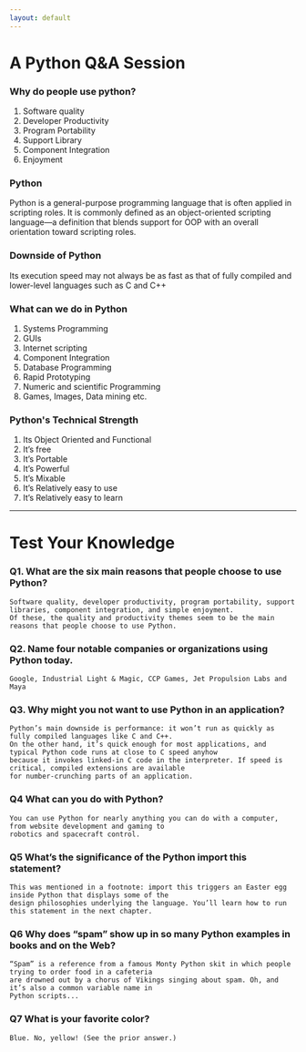 ```yaml
---
layout: default
---
```


# A Python Q&A Session

### Why do people use python?

1.	Software quality
2.	Developer Productivity
3.	Program Portability
4.	Support Library
5.	Component Integration
6.	Enjoyment

### Python

Python is a general-purpose programming language that is often applied in scripting roles. It is commonly defined as an object-oriented scripting language—a definition that blends support for OOP with an overall orientation toward scripting roles.

### Downside of Python

Its execution speed may not always be as fast as that of fully compiled and lower-level languages such as C and C++

### What can we do in Python

1.	Systems Programming
2.	GUIs
3.	Internet scripting
4.	Component Integration
5.	Database Programming
6.	Rapid Prototyping
7.	Numeric and scientific Programming
8.	Games, Images, Data mining etc.

### Python's Technical Strength

1.	Its Object Oriented and Functional
2.	It’s free
3.	It’s Portable
4.	It’s Powerful
5.	It’s Mixable
6.	It’s Relatively easy to use
7.	It’s Relatively easy to learn

* * *

# Test Your Knowledge

### Q1. What are the six main reasons that people choose to use Python?

```
Software quality, developer productivity, program portability, support libraries, component integration, and simple enjoyment. 
Of these, the quality and productivity themes seem to be the main reasons that people choose to use Python.
```

### Q2. Name four notable companies or organizations using Python today.

```
Google, Industrial Light & Magic, CCP Games, Jet Propulsion Labs and Maya
```

### Q3. Why might you not want to use Python in an application?

```
Python’s main downside is performance: it won’t run as quickly as fully compiled languages like C and C++. 
On the other hand, it’s quick enough for most applications, and typical Python code runs at close to C speed anyhow 
because it invokes linked-in C code in the interpreter. If speed is critical, compiled extensions are available 
for number-crunching parts of an application.
```

### Q4 What can you do with Python?

```
You can use Python for nearly anything you can do with a computer, from website development and gaming to 
robotics and spacecraft control.
```

### Q5 What’s the significance of the Python import this statement?

```
This was mentioned in a footnote: import this triggers an Easter egg inside Python that displays some of the 
design philosophies underlying the language. You’ll learn how to run this statement in the next chapter.
```

### Q6 Why does “spam” show up in so many Python examples in books and on the Web?

```
“Spam” is a reference from a famous Monty Python skit in which people trying to order food in a cafeteria 
are drowned out by a chorus of Vikings singing about spam. Oh, and it’s also a common variable name in 
Python scripts...
```

### Q7 What is your favorite color?

```
Blue. No, yellow! (See the prior answer.)
```
